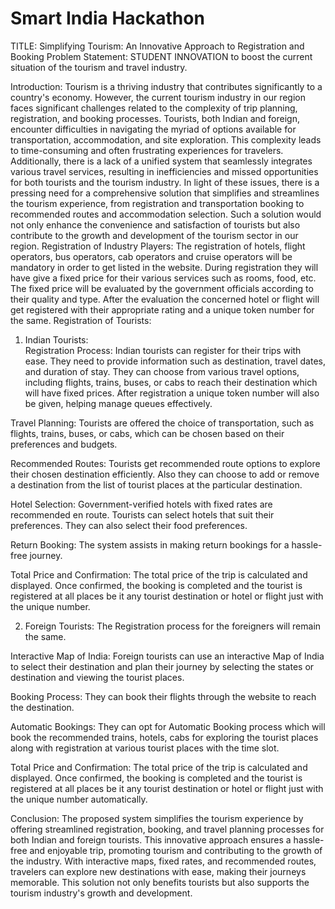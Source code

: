# Smart India Hackathon
TITLE: Simplifying Tourism: An Innovative Approach to Registration and Booking
Problem Statement: STUDENT INNOVATION to boost the current situation of the tourism and travel industry.

Introduction:
Tourism is a thriving industry that contributes significantly to a country's economy. However, the current tourism industry in our region faces significant challenges related to the complexity of trip planning, registration, and booking processes. Tourists, both Indian and foreign, encounter difficulties in navigating the myriad of options available for transportation, accommodation, and site exploration. This complexity leads to time-consuming and often frustrating experiences for travelers. Additionally, there is a lack of a unified system that seamlessly integrates various travel services, resulting in inefficiencies and missed opportunities for both tourists and the tourism industry.
In light of these issues, there is a pressing need for a comprehensive solution that simplifies and streamlines the tourism experience, from registration and transportation booking to recommended routes and accommodation selection. Such a solution would not only enhance the convenience and satisfaction of tourists but also contribute to the growth and development of the tourism sector in our region.
Registration of Industry Players:
The registration of hotels, flight operators, bus operators, cab operators and cruise operators will be mandatory in order to get listed in the website. During registration they will have give a fixed price for their various services such as rooms, food, etc. The fixed price will be evaluated by the government officials according to their quality and type. After the evaluation the concerned hotel or flight will get registered with their appropriate rating and a unique token number for the same.
Registration of Tourists:
1.	Indian Tourists:<br>
Registration Process:
Indian tourists can register for their trips with ease. They need to provide information such as destination, travel dates, and duration of stay. They can choose from various travel options, including flights, trains, buses, or cabs to reach their destination which will have fixed prices.
After registration a unique token number will also be given, helping manage queues effectively.

Travel Planning:
Tourists are offered the choice of transportation, such as flights, trains, buses, or cabs, which can be chosen based on their preferences and budgets.

Recommended Routes:
Tourists get recommended route options to explore their chosen destination efficiently. Also they can choose to add or remove a destination from the list of tourist places at the particular destination. 

Hotel Selection:
Government-verified hotels with fixed rates are recommended en route.
Tourists can select hotels that suit their preferences. They can also select their food preferences.

Return Booking:
The system assists in making return bookings for a hassle-free journey. 

Total Price and Confirmation:
The total price of the trip is calculated and displayed. Once confirmed, the booking is completed and the tourist is registered at all places be it any tourist destination or hotel or flight just with the unique number.

2.	Foreign Tourists:
The Registration process for the foreigners will remain the same.

Interactive Map of India:
Foreign tourists can use an interactive Map of India to select their destination and plan their journey by selecting the states or destination and viewing the tourist places.

Booking Process:
They can book their flights through the website to reach the destination.

Automatic Bookings:
They can opt for Automatic Booking process which will book the recommended trains, hotels, cabs for exploring the tourist places along with registration at various tourist places with the time slot.

Total Price and Confirmation:
The total price of the trip is calculated and displayed. Once confirmed, the booking is completed and the tourist is registered at all places be it any tourist destination or hotel or flight just with the unique number automatically.

Conclusion:
The proposed system simplifies the tourism experience by offering streamlined registration, booking, and travel planning processes for both Indian and foreign tourists. This innovative approach ensures a hassle-free and enjoyable trip, promoting tourism and contributing to the growth of the industry. With interactive maps, fixed rates, and recommended routes, travelers can explore new destinations with ease, making their journeys memorable. This solution not only benefits tourists but also supports the tourism industry's growth and development.


	


